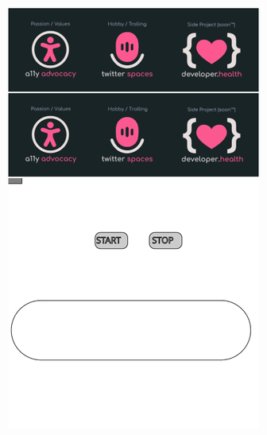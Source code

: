 <img src="imgs/github-top-image.jpg">
<img src="imgs/github-top-image.svg">
<a href="">
<img src="imgs/test5.svg">
</a>
